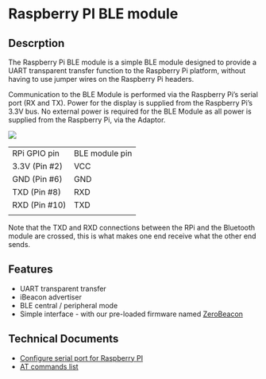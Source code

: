 # Raspberry PI BLE module

## Descrption

The Raspberry Pi BLE module is a simple BLE module designed to provide a
UART transparent transfer function to the Raspberry Pi platform, without
having to use jumper wires on the Raspberry Pi headers.

Communication to the BLE Module is performed via the Raspberry Pi’s
serial port (RX and TX). Power for the display is supplied from the
Raspberry Pi’s 3.3V bus. No external power is required for the BLE
Module as all power is supplied from the Raspberry Pi, via the Adaptor.

<img src="http://abcdn1.qiniudn.com/IMG_4195_crop.jpg-320.jpg">

|                |                |
| -------------- | -------------- |
| RPi GPIO pin   | BLE module pin |
| 3.3V (Pin \#2) | VCC            |
| GND (Pin \#6)  | GND            |
| TXD (Pin \#8)  | RXD            |
| RXD (Pin \#10) | TXD            |
|  |

Note that the TXD and RXD connections between the RPi and the Bluetooth
module are crossed, this is what makes one end receive what the other
end sends.

## Features

  - UART transparent transfer
  - iBeacon advertiser
  - BLE central / peripheral mode
  - Simple interface - with our pre-loaded firmware named
    [ZeroBeacon](/Firmware/ZeroBeacon "wikilink")

## Technical Documents

  - [Configure serial port for Raspberry
    PI](/Configure_serial_port_for_Raspberry_PI "wikilink")
  - [AT commands list](/Firmware/ZeroBeacon "wikilink")